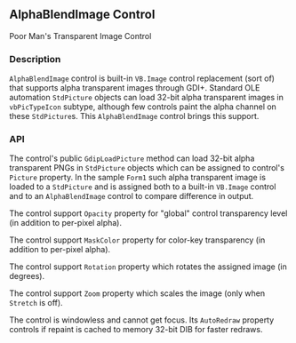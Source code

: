## AlphaBlendImage Control

Poor Man's Transparent Image Control

### Description

`AlphaBlendImage` control is built-in `VB.Image` control replacement (sort of) that supports alpha transparent images through GDI+. Standard OLE automation `StdPicture` objects can load 32-bit alpha transparent images in `vbPicTypeIcon` subtype, although few controls paint the alpha channel on these `StdPicture`s. This `AlphaBlendImage` control brings this support.

### API

The control's public `GdipLoadPicture` method can load 32-bit alpha transparent PNGs in `StdPicture` objects which can be assigned to control's `Picture` property. In the sample `Form1` such alpha transparent image is loaded to a `StdPicture` and is assigned both to a built-in `VB.Image` control and to an `AlphaBlendImage` control to compare difference in output.

The control support `Opacity` property for "global" control transparency level (in addition to per-pixel alpha). 

The control support `MaskColor` property for color-key transparency (in addition to per-pixel alpha).

The control support `Rotation` property which rotates the assigned image (in degrees). 

The control support `Zoom` property which scales the image (only when `Stretch` is off).

The control is windowless and cannot get focus. Its `AutoRedraw` property controls if repaint is cached to memory 32-bit DIB for faster redraws.